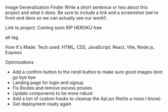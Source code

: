 Image Generalization Finder
Write a short sentence or two about this project and what it does. Be sure to include a link and a screenshot (we're front end devs so we can actually see our work!).

Link to project: Coming soon RIP HEROKU free

alt tag

How It's Made:
Tech used: HTML, CSS, JavaScript, React, Vite, Node.js, Express

Optimizations
<ul>
<li>Add a confirm button to the reroll button to make sure good images dont go bye bye</li>
<li>Landing page for login and signup</li>
<li>Fix Routes and remove excess proxies</li>
<li>Update components to be more robust</li>
<li>Add a ton of custom hooks to cleanup the Api.jsx file(its a mess I know)</li>
<li>Get deployment ready again</li>
</ul>


